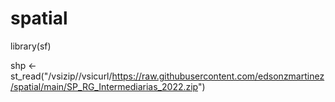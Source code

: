 # spatial

library(sf)

shp <- st_read("/vsizip//vsicurl/https://raw.githubusercontent.com/edsonzmartinez/spatial/main/SP_RG_Intermediarias_2022.zip")
